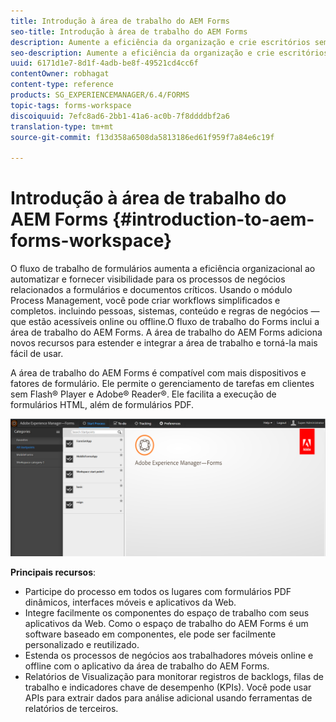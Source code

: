 ```yaml
---
title: Introdução à área de trabalho do AEM Forms
seo-title: Introdução à área de trabalho do AEM Forms
description: Aumente a eficiência da organização e crie escritórios sem papel por automação de processos comerciais usando a área de trabalho do LiveCycle AEM Forms.
seo-description: Aumente a eficiência da organização e crie escritórios sem papel por automação de processos comerciais usando a área de trabalho do LiveCycle AEM Forms.
uuid: 6171d1e7-8d1f-4adb-be8f-49521cd4cc6f
contentOwner: robhagat
content-type: reference
products: SG_EXPERIENCEMANAGER/6.4/FORMS
topic-tags: forms-workspace
discoiquuid: 7efc8ad6-2bb1-41a6-ac0b-7f8ddddbf2a6
translation-type: tm+mt
source-git-commit: f13d358a6508da5813186ed61f959f7a84e6c19f

---
```



# Introdução à área de trabalho do AEM Forms {#introduction-to-aem-forms-workspace}

O fluxo de trabalho de formulários aumenta a eficiência organizacional ao automatizar e fornecer visibilidade para os processos de negócios relacionados a formulários e documentos críticos. Usando o módulo Process Management, você pode criar workflows simplificados e completos. incluindo pessoas, sistemas, conteúdo e regras de negócios — que estão acessíveis online ou offline.O fluxo de trabalho do Forms inclui a área de trabalho do AEM Forms. A área de trabalho do AEM Forms adiciona novos recursos para estender e integrar a área de trabalho e torná-la mais fácil de usar.

A área de trabalho do AEM Forms é compatível com mais dispositivos e fatores de formulário. Ele permite o gerenciamento de tarefas em clientes sem Flash® Player e Adobe® Reader®. Ele facilita a execução de formulários HTML, além de formulários PDF.

![html-ws](assets/html-ws.png)

**Principais recursos**:

* Participe do processo em todos os lugares com formulários PDF dinâmicos, interfaces móveis e aplicativos da Web.
* Integre facilmente os componentes do espaço de trabalho com seus aplicativos da Web. Como o espaço de trabalho do AEM Forms é um software baseado em componentes, ele pode ser facilmente personalizado e reutilizado.
* Estenda os processos de negócios aos trabalhadores móveis online e offline com o aplicativo da área de trabalho do AEM Forms.
* Relatórios de Visualização para monitorar registros de backlogs, filas de trabalho e indicadores chave de desempenho (KPIs). Você pode usar APIs para extrair dados para análise adicional usando ferramentas de relatórios de terceiros.

